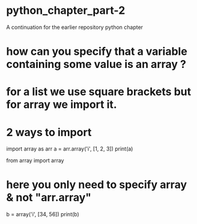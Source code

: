 # python_chapter_part-2
A continuation for the earlier repository python chapter

# how can you specify that a variable containing some value is an array ?
# for a list we use square brackets but for array we import it.
# 2 ways to import

import array as arr
a = arr.array('i', [1, 2, 3])
print(a)

from array import array
# here you only need to specify array & not "arr.array"

b = array('i', [34, 56])
print(b)
